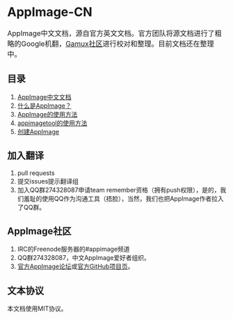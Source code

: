 # AppImage-CN
<font size=3>AppImage中文文档，源自官方英文文档。官方团队将源文档进行了粗略的Google机翻，[Gamux社区](https://www.linuxgame.cn)进行校对和整理。目前文档还在整理中。</font>

## 目录
1. [AppImage中文文档](aaa_index.md)
2. [什么是AppImage？](appimage.md)
3. [AppImage的使用方法](appimage_usage.md)
3. [appimagetool的使用方法](appimagetool_usage.md)
4. [创建AppImage](Creating_AppImages.md)

## 加入翻译
1. pull requests
2. 提交issues提示翻译组
3. 加入QQ群274328087申请team remember资格（拥有push权限），是的，我们羞耻的使用QQ作为沟通工具（捂脸），当然，我们也把AppImage作者拉入了QQ群。

## AppImage社区
1. IRC的Freenode服务器的#appimage频道
2. QQ群274328087，中文AppImage爱好者组织。
3. [官方AppImage论坛](https://discourse.appimage.org/)或[官方GitHub项目页](https://github.com/AppImage/AppImageKit)。

## 文本协议
本文档使用MIT协议。
